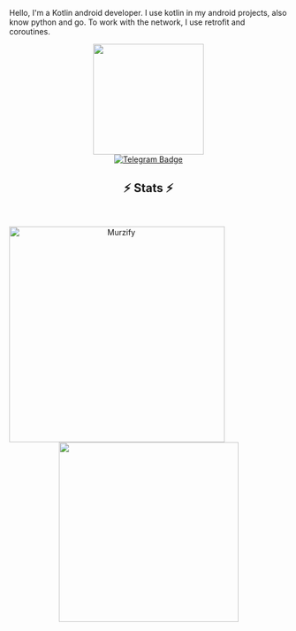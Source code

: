 Hello, I'm a Kotlin android developer. I use kotlin in my android projects, also know python and go. To work with the network, I use retrofit and coroutines.

<div id="header" align="center">
  <img src="https://media.giphy.com/media/Y4bzv6DYbYzy8jDnoW/giphy.gif" width="200"/>
</div>
<div id="badges" align=center>
  <a href="https://t.me/Murzify">
    <img src="https://img.shields.io/badge/Telegram-blue?logo=telegram&logoColor=white&style=?style=flat" alt="Telegram Badge"/>
  </a>
</div>

<h2 align="center">⚡ Stats ⚡</h2>
<br>
<p align=center>
  <a href="https://github.com/denvercoder1/github-readme-streak-stats" title="Go to Source">
      <img align="left" width=390 src="https://github-readme-streak-stats.herokuapp.com/?user=Murzify&theme=react&border=61dafb&hide_border=true" alt="Murzify" />
    </a>
  <a href="https://github.com/anuraghazra/github-readme-stats">
      <img width=325 align="center" src="https://github-readme-stats.vercel.app/api/top-langs/?username=Murzify&title_color=61dafb&text_color=ffffff&icon_color=61dafb&bg_color=20232a&langs_count=8&layout=compact&border_color=61dafb&hide_border=true" />
  </a>
</p>

